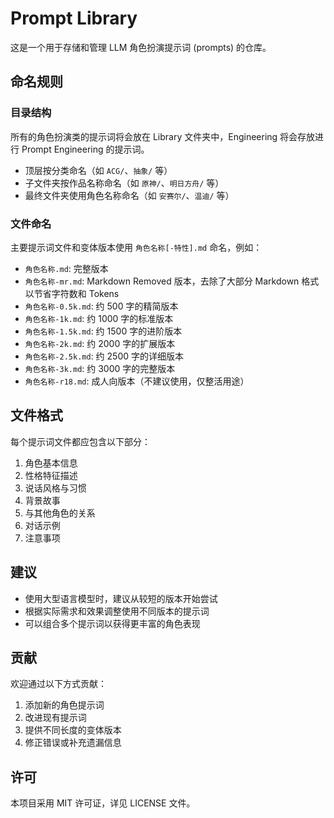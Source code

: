 # Prompt Library

这是一个用于存储和管理 LLM 角色扮演提示词 (prompts) 的仓库。

## 命名规则

### 目录结构

所有的角色扮演类的提示词将会放在 Library 文件夹中，Engineering 将会存放进行 Prompt Engineering 的提示词。

- 顶层按分类命名（如 `ACG/`、`抽象/` 等）
- 子文件夹按作品名称命名（如 `原神/`、`明日方舟/` 等）
- 最终文件夹使用角色名称命名（如 `安赛尔/`、`温迪/` 等）

### 文件命名

主要提示词文件和变体版本使用 `角色名称[-特性].md` 命名，例如：

- `角色名称.md`: 完整版本
- `角色名称-mr.md`: Markdown Removed 版本，去除了大部分 Markdown 格式以节省字符数和 Tokens
- `角色名称-0.5k.md`: 约 500 字的精简版本
- `角色名称-1k.md`: 约 1000 字的标准版本
- `角色名称-1.5k.md`: 约 1500 字的进阶版本
- `角色名称-2k.md`: 约 2000 字的扩展版本
- `角色名称-2.5k.md`: 约 2500 字的详细版本
- `角色名称-3k.md`: 约 3000 字的完整版本
- `角色名称-r18.md`: 成人向版本（不建议使用，仅整活用途）

## 文件格式

每个提示词文件都应包含以下部分：

1. 角色基本信息
2. 性格特征描述
3. 说话风格与习惯
4. 背景故事
5. 与其他角色的关系
6. 对话示例
7. 注意事项

## 建议

- 使用大型语言模型时，建议从较短的版本开始尝试
- 根据实际需求和效果调整使用不同版本的提示词
- 可以组合多个提示词以获得更丰富的角色表现

## 贡献

欢迎通过以下方式贡献：

1. 添加新的角色提示词
2. 改进现有提示词
3. 提供不同长度的变体版本
4. 修正错误或补充遗漏信息

## 许可

本项目采用 MIT 许可证，详见 LICENSE 文件。
